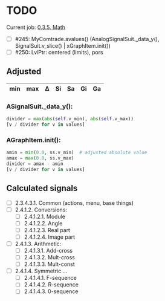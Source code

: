 # TODO

Current job: [0.3.5. Math](https://github.com/tieugene/iosc.py/milestone/17)

- [ ] #245: MyComtrade.avalues()  (AnalogSignalSuit._data_y(), SignalSuit.v_slice() | xGraphItem.init())
- [ ] #250: LvlPtr: centered (limits), pors

## Adjusted

min|max| Δ | Si | Sa | Gi | Ga
---|---|---|----|----|----|----

### ASignalSuit._data_y():
```py
divider = max(abs(self.v_min), abs(self.v_max))
[v / divider for v in values]
```

### AGraphItem.__init__():
```py
amin = min(0.0, ss.v_min)  # adjusted absolute value
amax = max(0.0, ss.v_max)
divider = amax - amin
[v / divider for v in values]
```

## Calculated signals

- [ ] 2.3.4.3.1. Common (actions, menu, base things)
- [ ] 2.4.1.2. Conversions:
  + [ ] 2.4.1.2.1. Module
  + [ ] 2.4.1.2.2. Angle
  + [ ] 2.4.1.2.3. Real part
  + [ ] 2.4.1.2.4. Image part
- [ ] 2.4.1.3. Arithmetic:
  + [ ] 2.4.1.3.1. Add-cross
  + [ ] 2.4.1.3.2. Mult-cross
  + [ ] 2.4.1.3.3. Mult-const
- [ ] 2.4.1.4. Symmetric &hellip;
  - [ ] 2.4.1.4.1. F-sequence
  - [ ] 2.4.1.4.2. R-sequence
  - [ ] 2.4.1.4.3. 0-sequence
